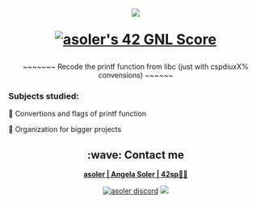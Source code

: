<h1  align="center">
  <img src=https://game.42sp.org.br/static/assets/achievements/ft_printfm.png>  
  
  <a href="https://github.com/JaeSeoKim/badge42"><img src=https://badge42.vercel.app/api/v2/cl263316l006809l0mxrfwgrw/project/2592326 alt="asoler's 42 GNL Score"/>
  </a>
</h1>

<p align="center">
     ~~~~~~~   Recode the printf function from libc (just with cspdiuxX% convensions)   ~~~~~~
</p>

<h3>Subjects studied:</h3>
<p>
  💠 Convertions and flags of printf function
  
  💠 Organization for bigger projects
</p>



<h2  align="center">:wave: Contact me</h2>
<p  align="center">
  <strong> <a href="mailto:asoler@student.42sp.org.br"/>asoler | Angela Soler | 42sp👨‍🚀</a></strong>
  <p align="center">
    <a href="https://discordapp.com/users/AngelaSol#1460"><img src="https://img.shields.io/badge/Discord-5865F2?style=for-the-badge&logo=discord&logoColor=white" alt="asoler discord"/></a>
    <a href="https://www.linkedin.com/in/angela-soler-982753212/"><img src="https://img.shields.io/badge/LinkedIn-0077B5?style=for-the-badge&logo=linkedin&logoColor=white"/></a>
  </p>
</p>
